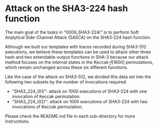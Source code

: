 # Attack on the SHA3-224 hash function

The main goal of the tasks in "0009_SHA3-224/" is to perform Soft Analytical Side-Channel Attack (SASCA) on the SHA3-224 hash function.

Although we built our templates with traces recorded during SHA3-512 executions, we believe these templates can be used to attack other three hash and two extendable-output functions in SHA-3 because our attack method focuses on the internal states in the Keccak-_f_[1600] permutations, which remain unchanged across these six different functions.

Like the case of the attack on SHA3-512, we divided this data set into the following two subsets by the number of invocations required:

 - "SHA3_224_I01/": attack on 1000 executions of SHA3-224 with one invocation of Keccak permutation.
 - "SHA3_224_I02/": attack on 1000 executions of SHA3-224 with two invocations of Keccak permutation.

Please check the README.md file in each sub-directory for more instructions.


